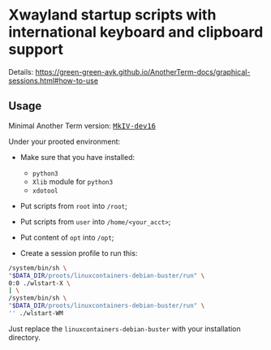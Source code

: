 # **Xwayland** startup scripts with international keyboard and clipboard support

Details: <https://green-green-avk.github.io/AnotherTerm-docs/graphical-sessions.html#how-to-use>

## Usage

Minimal Another&nbsp;Term version: [<kbd>MkIV-dev16</kbd>](https://github.com/green-green-avk/AnotherTerm/releases/tag/MkIV_dev16_release)

Under your prooted environment:

* Make sure that you have installed:

  * `python3`
  * `Xlib` module for `python3`
  * `xdotool`

* Put scripts from `root` into `/root`;

* Put scripts from `user` into `/home/<your_acct>`;

* Put content of `opt` into `/opt`;

* Create a session profile to run this:

```sh
/system/bin/sh \
"$DATA_DIR/proots/linuxcontainers-debian-buster/run" \
0:0 ./wlstart-X \
| \
/system/bin/sh \
"$DATA_DIR/proots/linuxcontainers-debian-buster/run" \
'' ./wlstart-WM
```

Just replace the `linuxcontainers-debian-buster` with your installation directory.
